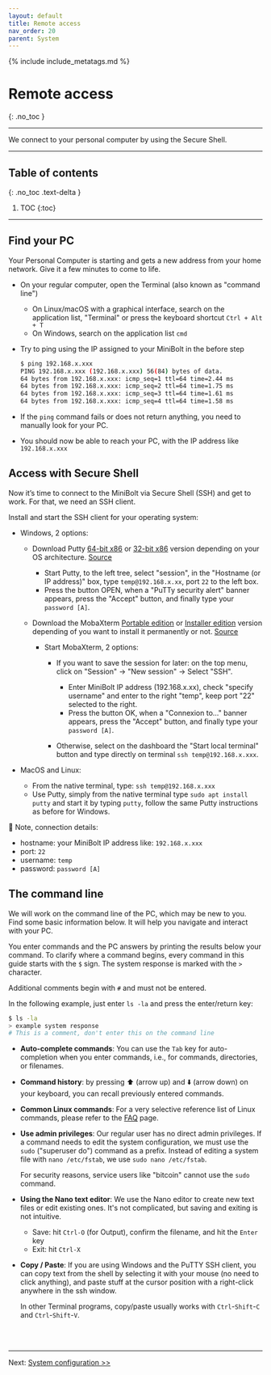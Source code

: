 ```yaml
---
layout: default
title: Remote access
nav_order: 20
parent: System
---
```

<!-- markdownlint-disable MD014 MD022 MD025 MD033 MD040 -->
{% include include_metatags.md %}

# Remote access

{: .no_toc }

---

We connect to your personal computer by using the Secure Shell.

---

## Table of contents
{: .no_toc .text-delta }

1. TOC
{:toc}

---

## Find your PC

Your Personal Computer is starting and gets a new address from your home network.
Give it a few minutes to come to life.

* On your regular computer, open the Terminal (also known as "command line")
  * On Linux/macOS with a graphical interface, search on the application list, "Terminal" or press the keyboard shortcut `Ctrl + Alt + T`
  * On Windows, search on the application list `cmd`

* Try to ping using the IP assigned to your MiniBolt in the before step

  ```sh
  $ ping 192.168.x.xxx
  PING 192.168.x.xxx (192.168.x.xxx) 56(84) bytes of data.
  64 bytes from 192.168.x.xxx: icmp_seq=1 ttl=64 time=2.44 ms
  64 bytes from 192.168.x.xxx: icmp_seq=2 ttl=64 time=1.75 ms
  64 bytes from 192.168.x.xxx: icmp_seq=3 ttl=64 time=1.61 ms
  64 bytes from 192.168.x.xxx: icmp_seq=4 ttl=64 time=1.58 ms
  ```

* If the `ping` command fails or does not return anything, you need to manually look for your PC.

* You should now be able to reach your PC, with the IP address like `192.168.x.xxx`

## Access with Secure Shell

Now it’s time to connect to the MiniBolt via Secure Shell (SSH) and get to work.
For that, we need an SSH client.

Install and start the SSH client for your operating system:

* Windows, 2 options:

  * Download Putty [64-bit x86](https://the.earth.li/~sgtatham/putty/latest/w64/putty.exe) or [32-bit x86](https://the.earth.li/~sgtatham/putty/latest/w32/putty.exe) version depending on your OS architecture. [Source](https://www.chiark.greenend.org.uk/~sgtatham/putty/latest.html)

    * Start Putty, to the left tree, select "session", in the "Hostname (or IP address)" box, type `temp@192.168.x.xx`, port `22` to the left box.
    * Press the button OPEN, when a "PuTTy security alert" banner appears, press the "Accept" button, and finally type your `password [A]`.

  * Download the MobaXterm [Portable edition](https://download.mobatek.net/2232022120824733/MobaXterm_Portable_v22.3.zip) or [Installer edition](https://download.mobatek.net/2232022120824733/MobaXterm_Installer_v22.3.zip) version depending of you want to install it permanently or not. [Source](https://mobaxterm.mobatek.net/)

    * Start MobaXterm, 2 options:

      * If you want to save the session for later: on the top menu, click on "Session" -> "New session" -> Select "SSH".
        * Enter MiniBolt IP address (192.168.x.xx), check "specify username" and enter to the right "temp", keep port "22" selected to the right.
        * Press the button OK, when a "Connexion to..." banner appears, press the "Accept" button, and finally type your `password [A]`.

      * Otherwise, select on the dashboard the "Start local terminal" button and type directly on terminal `ssh temp@192.168.x.xxx`.

* MacOS and Linux:

  * From the native terminal, type: `ssh temp@192.168.x.xxx`
  * Use Putty, simply from the native terminal type `sudo apt install putty` and start it by typing `putty`, follow the same Putty instructions as before for Windows.

📝 Note, connection details:

  * hostname: your MiniBolt IP address like: `192.168.x.xxx`
  * port: `22`
  * username: `temp`
  * password: `password [A]`

## The command line

We will work on the command line of the PC, which may be new to you.
Find some basic information below.
It will help you navigate and interact with your PC.

You enter commands and the PC answers by printing the results below your command.
To clarify where a command begins, every command in this guide starts with the `$` sign. The system response is marked with the `>` character.

Additional comments begin with `#` and must not be entered.

In the following example, just enter `ls -la` and press the enter/return key:

  ```sh
  $ ls -la
  > example system response
  # This is a comment, don't enter this on the command line
  ```

* **Auto-complete commands**:
  You can use the `Tab` key for auto-completion when you enter commands, i.e., for commands, directories, or filenames.

* **Command history**:
  by pressing ⬆️ (arrow up) and ⬇️ (arrow down) on your keyboard, you can recall previously entered commands.

* **Common Linux commands**:
  For a very selective reference list of Linux commands, please refer to the [FAQ](../faq.md) page.

* **Use admin privileges**:
  Our regular user has no direct admin privileges.
  If a command needs to edit the system configuration, we must use the `sudo` ("superuser do") command as a prefix.
  Instead of editing a system file with `nano /etc/fstab`, we use `sudo nano /etc/fstab`.

  For security reasons, service users like "bitcoin" cannot use the `sudo` command.

* **Using the Nano text editor**:
  We use the Nano editor to create new text files or edit existing ones.
  It's not complicated, but saving and exiting is not intuitive.

  * Save: hit `Ctrl-O` (for Output), confirm the filename, and hit the `Enter` key
  * Exit: hit `Ctrl-X`

* **Copy / Paste**:
  If you are using Windows and the PuTTY SSH client, you can copy text from the shell by selecting it with your mouse (no need to click anything), and paste stuff at the cursor position with a right-click anywhere in the ssh window.

  In other Terminal programs, copy/paste usually works with `Ctrl`-`Shift`-`C` and `Ctrl`-`Shift`-`V`.

<br /><br />

---

Next: [System configuration >>](configuration.md)
